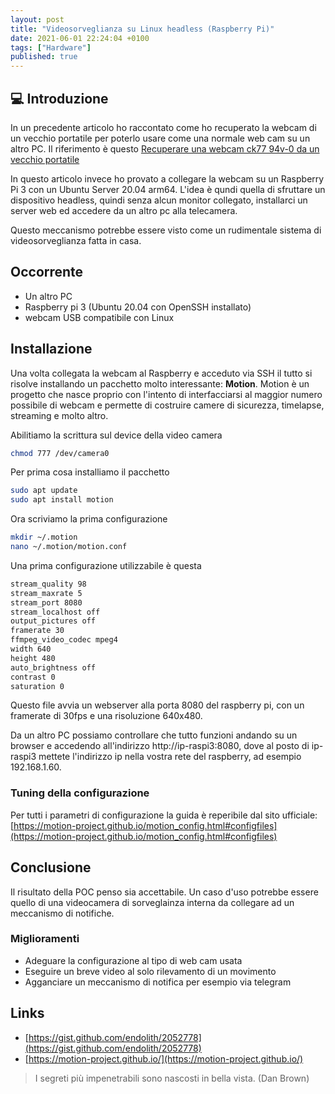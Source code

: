```yaml
---
layout: post
title: "Videosorveglianza su Linux headless (Raspberry Pi)"
date: 2021-06-01 22:24:04 +0100
tags: ["Hardware"]
published: true
---
```


## :computer: Introduzione

In un precedente articolo ho raccontato come ho recuperato la webcam di un vecchio portatile per poterlo usare come una normale web cam su un altro PC. Il riferimento è questo [Recuperare una webcam ck77 94v-0 da un vecchio portatile](../2021-03-15-recuperare-webcam-ck77-94v-0)

In questo articolo invece ho provato a collegare la webcam su un Raspberry Pi 3 con un Ubuntu Server 20.04 arm64. L'idea è qundi quella di sfruttare un dispositivo headless, quindi senza alcun monitor collegato, installarci un server web ed accedere da un altro pc alla telecamera.

Questo meccanismo potrebbe essere visto come un rudimentale sistema di videosorveglianza fatta in casa.

## Occorrente

- Un altro PC
- Raspberry pi 3 (Ubuntu 20.04 con OpenSSH installato)
- webcam USB compatibile con Linux

## Installazione

Una volta collegata la webcam al Raspberry e acceduto via SSH il tutto si risolve installando un pacchetto molto interessante: **Motion**. Motion è un progetto che nasce proprio con l'intento di interfacciarsi al maggior numero possibile di webcam e permette di costruire camere di sicurezza, timelapse, streaming e molto altro.

Abilitiamo la scrittura sul device della video camera

```bash
chmod 777 /dev/camera0
```

Per prima cosa installiamo il pacchetto

```bash
sudo apt update
sudo apt install motion
```

Ora scriviamo la prima configurazione

```bash
mkdir ~/.motion
nano ~/.motion/motion.conf
```

Una prima configurazione utilizzabile è questa

```bash
stream_quality 98
stream_maxrate 5
stream_port 8080
stream_localhost off
output_pictures off
framerate 30
ffmpeg_video_codec mpeg4
width 640
height 480
auto_brightness off
contrast 0
saturation 0
```

Questo file avvia un webserver alla porta 8080 del raspberry pi, con un framerate di 30fps e una risoluzione 640x480.

Da un altro PC possiamo controllare che tutto funzioni andando su un browser e accedendo all'indirizzo http://ip-raspi3:8080, dove al posto di ip-raspi3 mettete l'indirizzo ip nella vostra rete del raspberry, ad esempio 192.168.1.60.

### Tuning della configurazione

Per tutti i parametri di configurazione la guida è reperibile dal sito ufficiale: [https://motion-project.github.io/motion_config.html#configfiles](https://motion-project.github.io/motion_config.html#configfiles)

## Conclusione

Il risultato della POC penso sia accettabile. Un caso d'uso potrebbe essere quello di una videocamera di sorveglainza interna da collegare ad un meccanismo di notifiche.

### Miglioramenti

- Adeguare la configurazione al tipo di web cam usata
- Eseguire un breve video al solo rilevamento di un movimento
- Agganciare un meccanismo di notifica per esempio via telegram

## Links

- [https://gist.github.com/endolith/2052778](https://gist.github.com/endolith/2052778)
- [https://motion-project.github.io/](https://motion-project.github.io/)

> I segreti più impenetrabili sono nascosti in bella vista. (Dan Brown)
